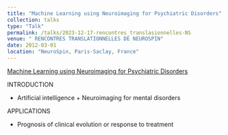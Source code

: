 ```yaml
---
title: "Machine Learning using Neuroimaging for Psychiatric Disorders"
collection: talks
type: "Talk"
permalink: /talks/2023-12-17-rencontres_translasionnelles-NS
venue: " RENCONTRES TRANSLATIONNELLES DE NEUROSPIN"
date: 2012-03-01
location: "NeuroSpin, Paris-Saclay, France"
---
```


[Machine Learning using Neuroimaging for Psychiatric Disorders](https://speakerdeck.com/edouardduchesnay/machine-learning-using-neuroimaging-for-psychiatric-disorders)


INTRODUCTION
- Artificial intelligence + Neuroimaging for mental disorders

APPLICATIONS
- Prognosis of clinical evolution or response to treatment

